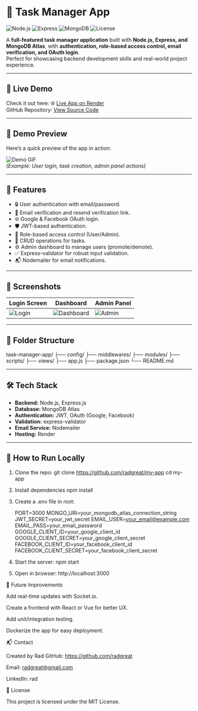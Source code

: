 # 📝 Task Manager App

![Node.js](https://img.shields.io/badge/Node.js-v18-blue)
![Express](https://img.shields.io/badge/Express-4.x-yellow)
![MongoDB](https://img.shields.io/badge/MongoDB-Atlas-green)
![License](https://img.shields.io/badge/License-MIT-blue)

A **full-featured task manager application** built with **Node.js, Express, and MongoDB Atlas**, with **authentication, role-based access control, email verification, and OAuth login**.  
Perfect for showcasing backend development skills and real-world project experience.

---

## 🎯 Live Demo
Check it out here: 🌐 [Live App on Render](radtask.onrender.com)  
GitHub Repository: [View Source Code](https://github.com/radgreat/my-app)

---

## 🎥 Demo Preview
Here’s a quick preview of the app in action:

![Demo GIF](link-to-your-demo-gif.gif)  
*(Example: User login, task creation, admin panel actions)*

---

## 🚀 Features

- 🔒 User authentication with email/password.
- 📧 Email verification and resend verification link.
- 🌐 Google & Facebook OAuth login.
- 🛡 JWT-based authentication.
- 👤 Role-based access control (User/Admin).
- 📝 CRUD operations for tasks.
- ⚙ Admin dashboard to manage users (promote/demote).
- ✅ Express-validator for robust input validation.
- 📬 Nodemailer for email notifications.

---

## 📸 Screenshots

| Login Screen | Dashboard | Admin Panel |
|--------------|-----------|-------------|
| ![Login](link-to-login-screenshot.png) | ![Dashboard](link-to-dashboard-screenshot.png) | ![Admin](link-to-admin-screenshot.png) |

---

## 📂 Folder Structure

task-manager-app/
├── config/
├── middlewares/
├── modules/
├── scripts/
├── views/
├── app.js
├── package.json
└── README.md

---

## 🛠 Tech Stack

- **Backend:** Node.js, Express.js  
- **Database:** MongoDB Atlas  
- **Authentication:** JWT, OAuth (Google, Facebook)  
- **Validation:** express-validator  
- **Email Service:** Nodemailer  
- **Hosting:** Render  

---

## 🏃 How to Run Locally

1. Clone the repo:
   git clone https://github.com/radgreat/my-app
   cd my-app

2. Install dependencies
   npm install

3. Create a .env file in root:

    PORT=3000
    MONGO_URI=your_mongodb_atlas_connection_string
    JWT_SECRET=your_jwt_secret
    EMAIL_USER=your_email@example.com
    EMAIL_PASS=your_email_password
    GOOGLE_CLIENT_ID=your_google_client_id
    GOOGLE_CLIENT_SECRET=your_google_client_secret
    FACEBOOK_CLIENT_ID=your_facebook_client_id
    FACEBOOK_CLIENT_SECRET=your_facebook_client_secret

4.  Start the server:
    npm start

5. Open in browser:
   http://localhost:3000


🌱 Future Improvements

Add real-time updates with Socket.io.

Create a frontend with React or Vue for better UX.

Add unit/integration testing.

Dockerize the app for easy deployment.

📬 Contact

Created by Rad
GitHub: https://github.com/radgreat

Email: radgreat@gmail.com

LinkedIn: rad

📜 License

This project is licensed under the MIT License.    



